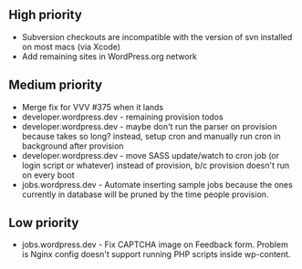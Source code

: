 ## High priority
* Subversion checkouts are incompatible with the version of svn installed on most macs (via Xcode)
* Add remaining sites in WordPress.org network


## Medium priority
* Merge fix for VVV #375 when it lands
* developer.wordpress.dev - remaining provision todos
* developer.wordpress.dev - maybe don't run the parser on provision because takes so long? instead, setup cron and manually run cron in background after provision
* developer.wordpress.dev - move SASS update/watch to cron job (or login script or whatever) instead of provision, b/c provision doesn't run on every boot  
* jobs.wordpress.dev - Automate inserting sample jobs because the ones currently in database will be pruned by the time people provision.


## Low priority
* jobs.wordpress.dev - Fix CAPTCHA image on Feedback form. Problem is Nginx config doesn't support running PHP scripts inside wp-content. 
